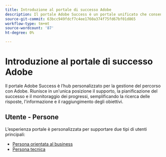 ```yaml
---
title: Introduzione al portale di successo Adobe
description: Il portale Adobe Success è un portale unificato che consente ai clienti di inviare casi, visualizzare l’avanzamento dei ticket, accedere al supporto e utilizzare gli strumenti di pianificazione.
source-git-commit: 63bcc949fdcf7c4ee1760a374f75fd67bf01d865
workflow-type: tm+mt
source-wordcount: '87'
ht-degree: 0%

---
```



# Introduzione al portale di successo Adobe

Il portale Adobe Success è l’hub personalizzato per la gestione del percorso con Adobe. Riunisce in un&#39;unica posizione il supporto, la pianificazione del successo e il monitoraggio dei progressi, semplificando la ricerca delle risposte, l&#39;informazione e il raggiungimento degli obiettivi.

## Utente - Persone

L’esperienza portale è personalizzata per supportare due tipi di utenti principali:

* [Persona orientata al business](/help/adobe-success-portal/business-persona/key-functionalities-for-business-persona.md)
* [Persona tecnica](/help/adobe-success-portal/technical-persona/key-functionalities-for-technical-persona.md)
